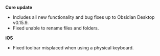 **Core update**
- Includes all new functionality and bug fixes up to Obsidian Desktop v0.15.9.
- Fixed unable to rename files and folders.

**iOS**
- Fixed toolbar misplaced when using a physical keyboard.
